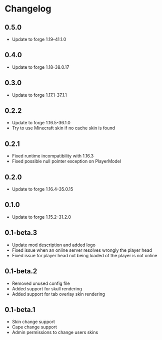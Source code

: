 # Changelog

## 0.5.0
- Update to forge 1.19-41.1.0

## 0.4.0
- Update to forge 1.18-38.0.17

## 0.3.0
- Update to forge 1.17.1-37.1.1

## 0.2.2
- Update to forge 1.16.5-36.1.0
- Try to use Minecraft skin if no cache skin is found

## 0.2.1
- Fixed runtime incompatibility with 1.16.3
- Fixed possible null pointer exception on PlayerModel

## 0.2.0
- Update to forge 1.16.4-35.0.15

## 0.1.0
- Update to forge 1.15.2-31.2.0

## 0.1-beta.3
- Update mod description and added logo
- Fixed issue when an online server resolves wrongly the player head
- Fixed issue for player head not being loaded of the player is not online

## 0.1-beta.2
- Removed unused config file
- Added support for skull rendering
- Added support for tab overlay skin rendering

## 0.1-beta.1
- Skin change support
- Cape change support
- Admin permissions to change users skins
